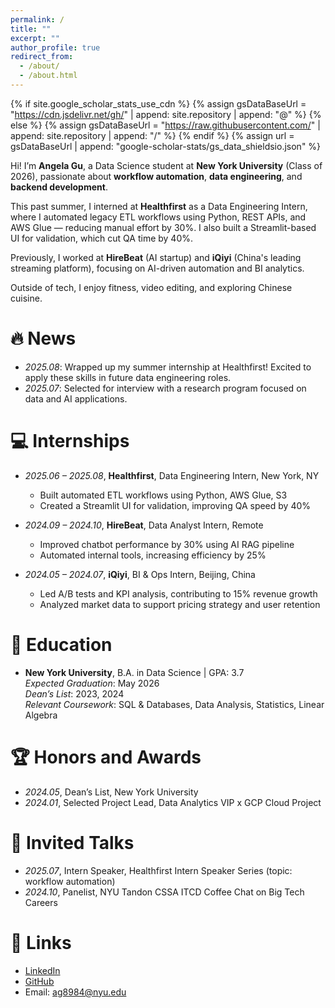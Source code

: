 ```yaml
---
permalink: /
title: ""
excerpt: ""
author_profile: true
redirect_from: 
  - /about/
  - /about.html
---
```


{% if site.google_scholar_stats_use_cdn %}
{% assign gsDataBaseUrl = "https://cdn.jsdelivr.net/gh/" | append: site.repository | append: "@" %}
{% else %}
{% assign gsDataBaseUrl = "https://raw.githubusercontent.com/" | append: site.repository | append: "/" %}
{% endif %}
{% assign url = gsDataBaseUrl | append: "google-scholar-stats/gs_data_shieldsio.json" %}

<span class='anchor' id='about-me'></span>

Hi! I’m **Angela Gu**, a Data Science student at **New York University** (Class of 2026), passionate about **workflow automation**, **data engineering**, and **backend development**.

This past summer, I interned at **Healthfirst** as a Data Engineering Intern, where I automated legacy ETL workflows using Python, REST APIs, and AWS Glue — reducing manual effort by 30%. I also built a Streamlit-based UI for validation, which cut QA time by 40%.

Previously, I worked at **HireBeat** (AI startup) and **iQiyi** (China's leading streaming platform), focusing on AI-driven automation and BI analytics.

Outside of tech, I enjoy fitness, video editing, and exploring Chinese cuisine.

# 🔥 News
- *2025.08*: Wrapped up my summer internship at Healthfirst! Excited to apply these skills in future data engineering roles.
- *2025.07*: Selected for interview with a research program focused on data and AI applications.

# 💻 Internships
- *2025.06 – 2025.08*, **Healthfirst**, Data Engineering Intern, New York, NY  
  - Built automated ETL workflows using Python, AWS Glue, S3  
  - Created a Streamlit UI for validation, improving QA speed by 40%

- *2024.09 – 2024.10*, **HireBeat**, Data Analyst Intern, Remote  
  - Improved chatbot performance by 30% using AI RAG pipeline  
  - Automated internal tools, increasing efficiency by 25%

- *2024.05 – 2024.07*, **iQiyi**, BI & Ops Intern, Beijing, China  
  - Led A/B tests and KPI analysis, contributing to 15% revenue growth  
  - Analyzed market data to support pricing strategy and user retention

# 📖 Education
- **New York University**, B.A. in Data Science | GPA: 3.7  
  *Expected Graduation*: May 2026  
  *Dean’s List*: 2023, 2024  
  *Relevant Coursework*: SQL & Databases, Data Analysis, Statistics, Linear Algebra

# 🏆 Honors and Awards
- *2024.05*, Dean’s List, New York University  
- *2024.01*, Selected Project Lead, Data Analytics VIP x GCP Cloud Project

# 💬 Invited Talks
- *2025.07*, Intern Speaker, Healthfirst Intern Speaker Series (topic: workflow automation)  
- *2024.10*, Panelist, NYU Tandon CSSA ITCD Coffee Chat on Big Tech Careers

# 🔗 Links
- [LinkedIn](https://linkedin.com/in/anqi-gu-usa)  
- [GitHub](https://github.com/AngelaGu706)  
- Email: ag8984@nyu.edu
